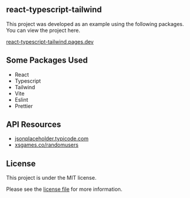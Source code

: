 ## react-typescript-tailwind

This project was developed as an example using the following packages. You can view the project here.

[react-typescript-tailwind.pages.dev](https://react-typescript-tailwind.pages.dev)

## Some Packages Used

- React
- Typescript
- Tailwind
- Vite
- Eslint
- Prettier

## API Resources

- [jsonplaceholder.typicode.com](https://jsonplaceholder.typicode.com)
- [xsgames.co/randomusers](https://xsgames.co/randomusers)

## License

This project is under the MIT license.

Please see the [license file](LICENSE) for more information.
